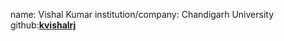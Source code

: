 name: Vishal Kumar
institution/company: Chandigarh University
github:[**kvishalrj**](https://github.com/kvishalrj)
